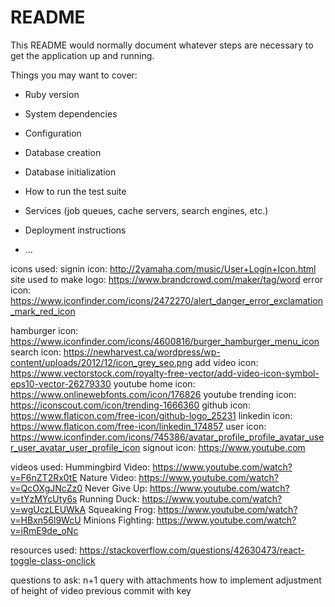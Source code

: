 # README

This README would normally document whatever steps are necessary to get the
application up and running.

Things you may want to cover:

* Ruby version

* System dependencies

* Configuration

* Database creation

* Database initialization

* How to run the test suite

* Services (job queues, cache servers, search engines, etc.)

* Deployment instructions

* ...

icons used:
  signin icon: http://2yamaha.com/music/User+Login+Icon.html
  site used to make logo: https://www.brandcrowd.com/maker/tag/word
  error icon: https://www.iconfinder.com/icons/2472270/alert_danger_error_exclamation_mark_red_icon

  hamburger icon: https://www.iconfinder.com/icons/4600816/burger_hamburger_menu_icon
  search icon: https://newharvest.ca/wordpress/wp-content/uploads/2012/12/icon_grey_seo.png
  add video icon: https://www.vectorstock.com/royalty-free-vector/add-video-icon-symbol-eps10-vector-26279330
  youtube home icon: https://www.onlinewebfonts.com/icon/176826
  youtube trending icon: https://iconscout.com/icon/trending-1666360
  github icon: https://www.flaticon.com/free-icon/github-logo_25231
  linkedin icon: https://www.flaticon.com/free-icon/linkedin_174857
  user icon: https://www.iconfinder.com/icons/745386/avatar_profile_profile_avatar_user_user_avatar_user_profile_icon
  signout icon: https://www.youtube.com
  

videos used:
    Hummingbird Video: https://www.youtube.com/watch?v=F6nZT2Rx0tE
    Nature Video: https://www.youtube.com/watch?v=QcOXgJNcZz0
    Never Give Up: https://www.youtube.com/watch?v=tYzMYcUty6s
    Running Duck: https://www.youtube.com/watch?v=wgUczLEUWkA
    Squeaking Frog: https://www.youtube.com/watch?v=HBxn56l9WcU
    Minions Fighting: https://www.youtube.com/watch?v=iRmE9de_oNc

resources used:
  https://stackoverflow.com/questions/42630473/react-toggle-class-onclick

questions to ask:
  n+1 query with attachments
  how to implement adjustment of height of video
  previous commit with key